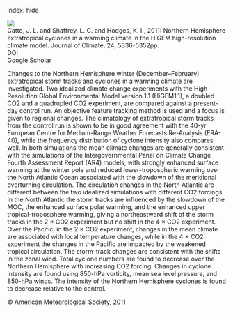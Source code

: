 index: hide

<div class="Citation">
    <div class="Citation-thumb CitationThumb-linked"  data-href="https://doi.org/10.1175/2011jcli4181.1">
      <img src="https://static.claimspace.cloud/climate-study-static/refs/thumbs/12/Catto_et_al_2011-thumb.png" />
    </div>

  <div class="Citation-body">
    <div class="Citation-text">Catto, J. L. and Shaffrey, L. C. and Hodges, K. I., 2011: Northern Hemisphere extratropical cyclones in a warming climate in the HiGEM high-resolution climate model. <span class="Article-journal">Journal of Climate, </span><span class="Article-volume">24, </span>5336-5352pp.</div>
    <div class="Citation-links">
      <div class="CitationLink" data-href="https://doi.org/10.1175/2011jcli4181.1">
        <div class="CitationLink-icon CitationLink-Doi"></div>
        <div class="CitationLink-text">DOI</div>
      </div>
      <div class="CitationLink" data-href="https://scholar.google.com/scholar?q=10.1175/2011jcli4181.1">
        <div class="CitationLink-icon CitationLink-Scholar"></div>
        <div class="CitationLink-text">Google Scholar</div>
      </div>
    </div>
  </div>
</div>

Changes to the Northern Hemisphere winter (December–February) extratropical storm tracks and cyclones in a warming climate are investigated. Two idealized climate change experiments with the High Resolution Global Environmental Model version 1.1 (HiGEM1.1), a doubled CO2 and a quadrupled CO2 experiment, are compared against a present-day control run. An objective feature tracking method is used and a focus is given to regional changes. The climatology of extratropical storm tracks from the control run is shown to be in good agreement with the 40-yr European Centre for Medium-Range Weather Forecasts Re-Analysis (ERA-40), while the frequency distribution of cyclone intensity also compares well. In both simulations the mean climate changes are generally consistent with the simulations of the Intergovernmental Panel on Climate Change Fourth Assessment Report (AR4) models, with strongly enhanced surface warming at the winter pole and reduced lower-tropospheric warming over the North Atlantic Ocean associated with the slowdown of the meridional overturning circulation. The circulation changes in the North Atlantic are different between the two idealized simulations with different CO2 forcings. In the North Atlantic the storm tracks are influenced by the slowdown of the MOC, the enhanced surface polar warming, and the enhanced upper tropical-troposphere warming, giving a northeastward shift of the storm tracks in the 2 × CO2 experiment but no shift in the 4 × CO2 experiment. Over the Pacific, in the 2 × CO2 experiment, changes in the mean climate are associated with local temperature changes, while in the 4 × CO2 experiment the changes in the Pacific are impacted by the weakened tropical circulation. The storm-track changes are consistent with the shifts in the zonal wind. Total cyclone numbers are found to decrease over the Northern Hemisphere with increasing CO2 forcing. Changes in cyclone intensity are found using 850-hPa vorticity, mean sea level pressure, and 850-hPa winds. The intensity of the Northern Hemisphere cyclones is found to decrease relative to the control.

<div class="Citation-copy">
&copy; American Meteorological Society, 2011
</div>